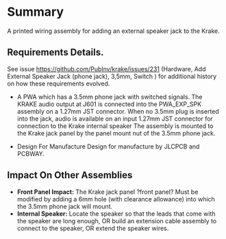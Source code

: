 # Summary
A printed wiring assembly for adding an external speaker jack to the Krake.

## Requirements Details.
See issue https://github.com/PubInv/krake/issues/231 (Hardware, Add External Speaker Jack (phone jack), 3,5mm, Switch ) for additional history on how these requirements evolved.

- A PWA which has a 3.5mm phone jack with switched signals.
The KRAKE audio output at J601 is connected into the PWA_EXP_SPK assembly on a 1.27mm JST connector.
When no 3.5mm plug is inserted into the jack, audio is available on an input 1.27mm JST connector for connection to the Krake internal speaker
The assembly is mounted to the Krake jack panel by the panel mount nut of the 3.5mm phone jack.

- Design For Manufacture
Design for manufacture by JLCPCB and PCBWAY.


## Impact On Other Assemblies
- **Front Panel Impact:** The Krake jack panel ?front panel? Must be modified by adding a 6mm hole (with clearance allowance) into which the 3.5mm phone jack will mount.
- **Internal Speaker:** Locate the speaker so that the leads that come with the speaker are long enough, OR build an extension cable assembly to connect to the speaker, OR extend the speaker wires.
